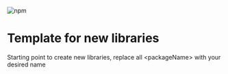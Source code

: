 ![npm](https://img.shields.io/npm/v/@s4nt14go/<packageName>)

# Template for new libraries

Starting point to create new libraries, replace all \<packageName> with your desired name